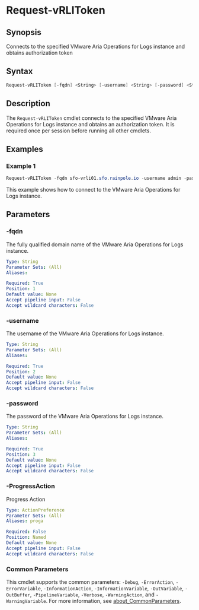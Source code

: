 # Request-vRLIToken

## Synopsis

Connects to the specified VMware Aria Operations for Logs instance and obtains authorization token

## Syntax

```powershell
Request-vRLIToken [-fqdn] <String> [-username] <String> [-password] <String> [-ProgressAction <ActionPreference>] [<CommonParameters>]
```

## Description

The `Request-vRLIToken` cmdlet connects to the specified VMware Aria Operations for Logs instance and obtains an
authorization token.
It is required once per session before running all other cmdlets.

## Examples

### Example 1

```powershell
Request-vRLIToken -fqdn sfo-vrli01.sfo.rainpole.io -username admin -password VMw@re1!
```

This example shows how to connect to the VMware Aria Operations for Logs instance.

## Parameters

### -fqdn

The fully qualified domain name of the VMware Aria Operations for Logs instance.

```yaml
Type: String
Parameter Sets: (All)
Aliases:

Required: True
Position: 1
Default value: None
Accept pipeline input: False
Accept wildcard characters: False
```

### -username

The username of the VMware Aria Operations for Logs instance.

```yaml
Type: String
Parameter Sets: (All)
Aliases:

Required: True
Position: 2
Default value: None
Accept pipeline input: False
Accept wildcard characters: False
```

### -password

The password of the VMware Aria Operations for Logs instance.

```yaml
Type: String
Parameter Sets: (All)
Aliases:

Required: True
Position: 3
Default value: None
Accept pipeline input: False
Accept wildcard characters: False
```

### -ProgressAction

Progress Action

```yaml
Type: ActionPreference
Parameter Sets: (All)
Aliases: proga

Required: False
Position: Named
Default value: None
Accept pipeline input: False
Accept wildcard characters: False
```

### Common Parameters

This cmdlet supports the common parameters: `-Debug`, `-ErrorAction`, `-ErrorVariable`, `-InformationAction`, `-InformationVariable`, `-OutVariable`, `-OutBuffer`, `-PipelineVariable`, `-Verbose`, `-WarningAction`, and `-WarningVariable`. For more information, see [about_CommonParameters](http://go.microsoft.com/fwlink/?LinkID=113216).
